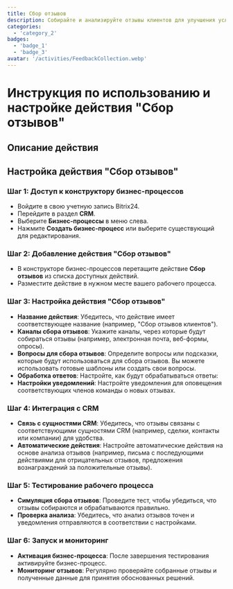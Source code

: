 ```yaml
---
title: Сбор отзывов
description: Собирайте и анализируйте отзывы клиентов для улучшения услуг
categories: 
  - 'category_2'
badges: 
  - 'badge_1'
  - 'badge_3'
avatar: '/activities/FeedbackCollection.webp'
---
```


# Инструкция по использованию и настройке действия "Сбор отзывов"

## Описание действия

## **Настройка действия "Сбор отзывов"**

### Шаг 1: Доступ к конструктору бизнес-процессов
- Войдите в свою учетную запись Bitrix24.
- Перейдите в раздел **CRM**.
- Выберите **Бизнес-процессы** в меню слева.
- Нажмите **Создать бизнес-процесс** или выберите существующий для редактирования.

### Шаг 2: Добавление действия "Сбор отзывов"
- В конструкторе бизнес-процессов перетащите действие **Сбор отзывов** из списка доступных действий.
- Разместите действие в нужном месте вашего рабочего процесса.

### Шаг 3: Настройка действия "Сбор отзывов"
- **Название действия**: Убедитесь, что действие имеет соответствующее название (например, "Сбор отзывов клиентов").
- **Каналы сбора отзывов**: Укажите каналы, через которые будут собираться отзывы (например, электронная почта, веб-формы, опросы).
- **Вопросы для сбора отзывов**: Определите вопросы или подсказки, которые будут использоваться для сбора отзывов. Вы можете использовать готовые шаблоны или создать свои вопросы.
- **Обработка ответов**: Настройте, как будут обрабатываться ответы:
- **Настройки уведомлений**: Настройте уведомления для оповещения соответствующих членов команды о новых отзывах.

### Шаг 4: Интеграция с CRM
- **Связь с сущностями CRM**: Убедитесь, что отзывы связаны с соответствующими сущностями CRM (например, сделки, контакты или компании) для удобства.
- **Автоматические действия**: Настройте автоматические действия на основе анализа отзывов (например, письма с последующими действиями для отрицательных отзывов, предложения вознаграждений за положительные отзывы).

### Шаг 5: Тестирование рабочего процесса
- **Симуляция сбора отзывов**: Проведите тест, чтобы убедиться, что отзывы собираются и обрабатываются правильно.
- **Проверка анализа**: Убедитесь, что анализ отзывов точен и уведомления отправляются в соответствии с настройками.

### Шаг 6: Запуск и мониторинг
- **Активация бизнес-процесса**: После завершения тестирования активируйте бизнес-процесс.
- **Мониторинг отзывов**: Регулярно проверяйте собранные отзывы и полученные данные для принятия обоснованных решений.